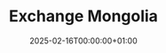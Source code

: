 ---
title: Exchange Mongolia
employer: Global Exploration
job_type: Summer
type: project
date: 2025-02-16T00:00:00+01:00
start_date: 2023-07-01T00:00:00+01:00
end_date: 2023-08-01T00:00:00+01:00
location: Ulaanbaatar, Mongolia
draft: false
---